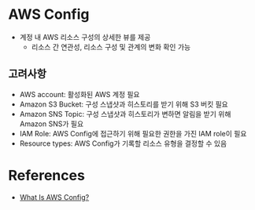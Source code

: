 # AWS Config
- 계정 내 AWS 리소스 구성의 상세한 뷰를 제공
    - 리소스 간 연관성, 리소스 구성 및 관계의 변화 확인 가능

## 고려사항
- AWS account: 활성화된 AWS 계정 필요
- Amazon S3 Bucket: 구성 스냅샷과 히스토리를 받기 위해 S3 버킷 필요
- Amazon SNS Topic: 구성 스냅샷과 히스토리가 변하면 알림을 받기 위해 Amazon SNS가 필요
- IAM Role: AWS Config에 접근하기 위해 필요한 권한을 가진 IAM role이 필요
- Resource types: AWS Config가 기록할 리소스 유형을 결정할 수 있음

# References
- [What Is AWS Config?](https://docs.aws.amazon.com/config/latest/developerguide/WhatIsConfig.html)